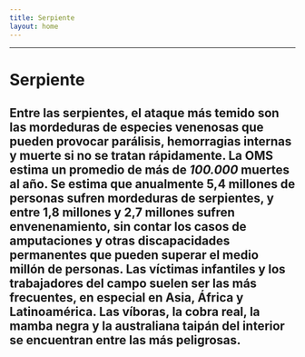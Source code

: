 ```yaml
---
title: Serpiente
layout: home
---
```

---
# Serpiente
Entre las serpientes, el ataque más temido son las mordeduras de especies venenosas que pueden provocar parálisis, hemorragias internas y muerte si no se tratan rápidamente. La OMS estima un promedio de más de ***100.000*** muertes al año. Se estima que anualmente 5,4 millones de personas sufren mordeduras de serpientes, y entre 1,8 millones y 2,7 millones sufren envenenamiento, sin contar los casos de amputaciones y otras discapacidades permanentes que pueden superar el medio millón de personas. Las víctimas infantiles y los trabajadores del campo suelen ser las más frecuentes, en especial en Asia, África y Latinoamérica. Las víboras, la cobra real, la mamba negra y la australiana taipán del interior se encuentran entre las más peligrosas.
---
